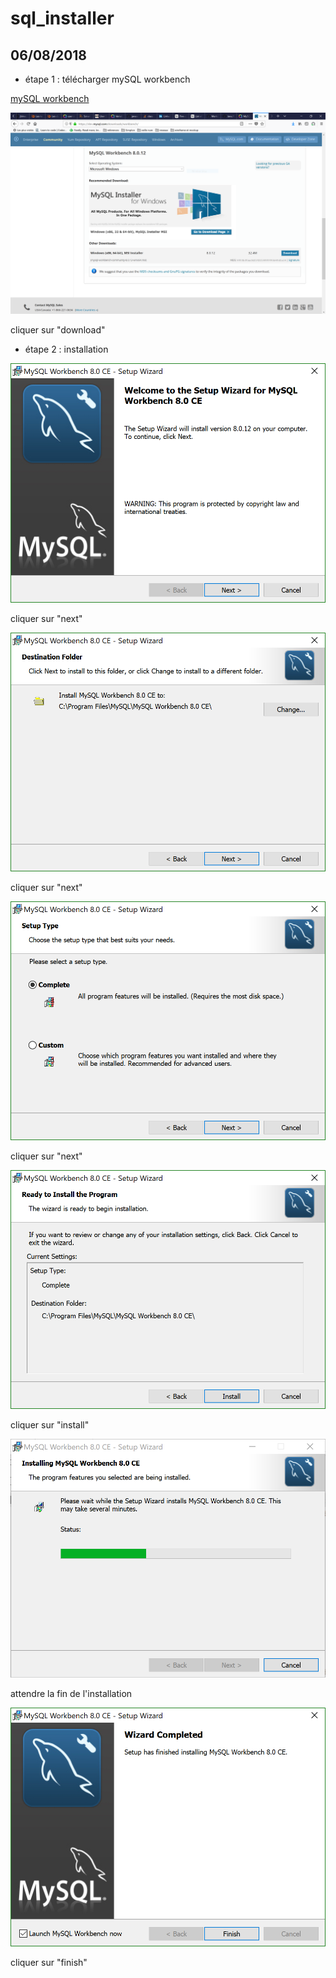 # sql_installer

## 06/08/2018

* étape 1 : télécharger mySQL workbench

[mySQL workbench](https://dev.mysql.com/downloads/workbench/)

![telechargement](https://github.com/jbinaux/sql_installer/blob/master/img_readme/telechargement.PNG "telechargement")

cliquer sur "download"

* étape 2 : installation

![etape1](https://github.com/jbinaux/sql_installer/blob/master/img_readme/etape1.PNG "etape1")

cliquer sur "next"

![etape2](https://github.com/jbinaux/sql_installer/blob/master/img_readme/etape2.PNG "etape2")

cliquer sur "next"

![etape3](https://github.com/jbinaux/sql_installer/blob/master/img_readme/etape3.PNG "etape3")

cliquer sur "next"

![etape4](https://github.com/jbinaux/sql_installer/blob/master/img_readme/etape4.PNG "etape4")

cliquer sur "install"

![etape5](https://github.com/jbinaux/sql_installer/blob/master/img_readme/etape5.PNG "etape5")

attendre la fin de l'installation

![etape6](https://github.com/jbinaux/sql_installer/blob/master/img_readme/etape6.PNG "etape6")

cliquer sur "finish"

